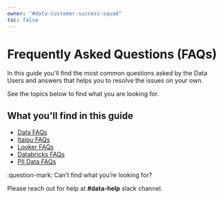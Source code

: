 ```yaml
---
owner: "#data-customer-success-squad"
toc: false
---
```


# Frequently Asked Questions (FAQs)

In this guide you'll find the most common questions asked by the Data Users and answers that helps you to resolve the issues on your own.

See the topics below to find what you are looking for.

## What you'll find in this guide

- [Data FAQs](faqs/data-faq.md)
- [Itaipu FAQs](faqs/itaipu-faq.md)
- [Looker FAQs](faqs/looker-faq.md)
- [Databricks FAQs](faqs/databricks-faq.md)
- [PII Data FAQs](faqs/pii-data.md)

:question-mark: Can’t find what you’re looking for? 

Please reach out for help at **#data-help** slack channel.

